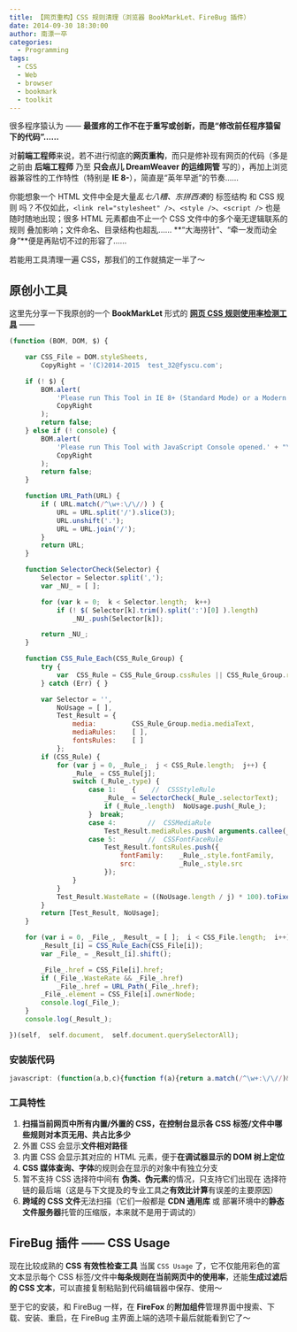```yaml
---
title: 【网页重构】CSS 规则清理（浏览器 BookMarkLet、FireBug 插件）
date: 2014-09-30 18:30:00
author: 南漂一卒
categories:
  - Programming
tags:
  - CSS
  - Web
  - browser
  - bookmark
  - toolkit
---
```



很多程序猿认为 —— **最蛋疼的工作不在于重写或创新，而是“修改前任程序猿留下的代码”……**

对**前端工程师**来说，若不进行彻底的**网页重构**，而只是修补现有网页的代码（多是之前由 **后端工程师** 乃至 **只会点儿 DreamWeaver 的运维网管** 写的），再加上浏览器兼容性的工作特性（特别是 **IE 8-**），简直是“英年早逝”的节奏……

你能想象一个 HTML 文件中全是大量*乱七八糟、东拼西凑*的 标签结构 和 CSS 规则 吗？不仅如此，`<link rel="stylesheet" />`、`<style />`、`<script />` 也是随时随地出现；很多 HTML 元素都由不止一个 CSS 文件中的多个毫无逻辑联系的规则 叠加影响；文件命名、目录结构也超乱…… **“大海捞针”、“牵一发而动全身”**便是再贴切不过的形容了……

若能用工具清理一遍 CSS，那我们的工作就搞定一半了～


## 原创小工具

这里先分享一下我原创的一个 **BookMarkLet** 形式的 [**网页 CSS 规则使用率检测工具**][1] ——

```javascript
(function (BOM, DOM, $) {

    var CSS_File = DOM.styleSheets,
        CopyRight = '(C)2014-2015  test_32@fyscu.com';

    if (! $) {
        BOM.alert(
            'Please run This Tool in IE 8+ (Standard Mode) or a Modern Web Browser.' + "\n\n" +
            CopyRight
        );
        return false;
    } else if (! console) {
        BOM.alert(
            'Please run This Tool with JavaScript Console opened.' + "\n\n" +
            CopyRight
        );
        return false;
    }

    function URL_Path(URL) {
        if ( URL.match(/^\w+:\/\//) ) {
            URL = URL.split('/').slice(3);
            URL.unshift('.');
            URL = URL.join('/');
        }
        return URL;
    }

    function SelectorCheck(Selector) {
        Selector = Selector.split(',');
        var _NU_ = [ ];

        for (var k = 0;  k < Selector.length;  k++)
            if (! $( Selector[k].trim().split(':')[0] ).length)
                _NU_.push(Selector[k]);

        return _NU_;
    }

    function CSS_Rule_Each(CSS_Rule_Group) {
        try {
            var  CSS_Rule = CSS_Rule_Group.cssRules || CSS_Rule_Group.rules;
        } catch (Err) { }

        var Selector = '',
            NoUsage = [ ],
            Test_Result = {
                media:         CSS_Rule_Group.media.mediaText,
                mediaRules:    [ ],
                fontsRules:    [ ]
            };
        if (CSS_Rule) {
            for (var j = 0, _Rule_;  j < CSS_Rule.length;  j++) {
                _Rule_ = CSS_Rule[j];
                switch (_Rule_.type) {
                    case 1:    {    //  CSSStyleRule
                        _Rule_ = SelectorCheck(_Rule_.selectorText);
                        if (_Rule_.length)  NoUsage.push(_Rule_);
                    }  break;
                    case 4:        //  CSSMediaRule
                        Test_Result.mediaRules.push( arguments.callee(_Rule_)[0] );  break;
                    case 5:        //  CSSFontFaceRule
                        Test_Result.fontsRules.push({
                            fontFamily:    _Rule_.style.fontFamily,
                            src:           _Rule_.style.src
                        });
                }
            }
            Test_Result.WasteRate = ((NoUsage.length / j) * 100).toFixed(2) + '%';
        }
        return [Test_Result, NoUsage];
    }

    for (var i = 0, _File_, _Result_ = [ ];  i < CSS_File.length;  i++) {
        _Result_[i] = CSS_Rule_Each(CSS_File[i]);
        var _File_ = _Result_[i].shift();

        _File_.href = CSS_File[i].href;
        if (_File_.WasteRate && _File_.href)
            _File_.href = URL_Path(_File_.href);
        _File_.element = CSS_File[i].ownerNode;
        console.log(_File_);
    }
    console.log(_Result_);

})(self,  self.document,  self.document.querySelectorAll);
```

### 安装版代码

```javascript
javascript: (function(a,b,c){function f(a){return a.match(/^\w+:\/\//)&&(a=a.split("/").slice(3),a.unshift("."),a=a.join("/")),a}function g(a){var b,d;for(a=a.split(","),b=[],d=0;d<a.length;d++)c(a[d].trim().split(":")[0]).length||b.push(a[d]);return b}function h(a){var b,e,f,i,h;try{b=a.cssRules||a.rules}catch(c){}if(e=[],f={media:a.media.mediaText,mediaRules:[],fontsRules:[]},b){for(h=0;h<b.length;h++)switch(i=b[h],i.type){case 1:i=g(i.selectorText),i.length&&e.push(i);break;case 4:f.mediaRules.push(arguments.callee(i)[0]);break;case 5:f.fontsRules.push({fontFamily:i.style.fontFamily,src:i.style.src})}f.WasteRate=(100*(e.length/h)).toFixed(2)+"%"}return[f,e]}var j,i,k,d=b.styleSheets,e="(C)2014-2015  test_32@fyscu.com";if(!c)return a.alert("Please run This Tool in IE 8+ (Standard Mode) or a Modern Web Browser.\n\n"+e),!1;if(!console)return a.alert("Please run This Tool with JavaScript Console opened.\n\n"+e),!1;for(i=0,k=[];i<d.length;i++)k[i]=h(d[i]),j=k[i].shift(),j.href=d[i].href,j.WasteRate&&j.href&&(j.href=f(j.href)),j.element=d[i].ownerNode,console.log(j);console.log(k)})(self,self.document,self.document.querySelectorAll);
```

### 工具特性

 1. **扫描当前网页中所有内置/外置的 CSS，在控制台显示各 CSS 标签/文件中哪些规则对本页无用、共占比多少**
 2. 外置 CSS 会显示**文件相对路径**
 3. 内置 CSS 会显示其对应的 HTML 元素，便于**在调试器显示的 DOM 树上定位**
 4. **CSS 媒体查询、字体**的规则会在显示的对象中有独立分支
 5. 暂不支持 CSS 选择符中间有 **伪类、伪元素**的情况，只支持它们出现在 选择符链的最后端（这是与下文提及的专业工具之**有效比计算**有误差的主要原因）
 6. **跨域的 CSS 文件**无法扫描（它们一般都是 **CDN 通用库** 或 部署环境中的**静态文件服务器**托管的压缩版，本来就不是用于调试的）


## FireBug 插件 —— CSS Usage

现在比较成熟的 **CSS 有效性检查工具** 当属 `CSS Usage` 了，它不仅能用彩色的富文本显示每个 CSS 标签/文件中**每条规则在当前网页中的使用率**，还能**生成过滤后的 CSS 文本**，可以直接复制粘贴到代码编辑器中保存、使用～

至于它的安装，和 FireBug 一样，在 **FireFox** 的**附加组件**管理界面中搜索、下载、安装、重启，在 FireBug 主界面上端的选项卡最后就能看到它了～


  [1]: http://gitee.com/Tech_Query/iBookmarkLet
